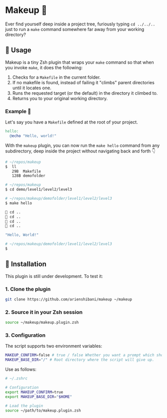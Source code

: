 # Makeup 💄

Ever find yourself deep inside a project tree, furiously typing `cd ../../..` just to run a `make` command somewhere far away from your working directory?

## 💅 Usage

Makeup is a tiny Zsh plugin that wraps your `make` command so that when you invoke `make`, it does the following:

1. Checks for a `Makefile` in the current folder.
2. If no makefile is found, instead of failing it "climbs" parent directories until it locates one.
3. Runs the requested target (or the default) in the directory it climbed to.
4. Returns you to your original working directory.

### Example 🔎

Let's say you have a `Makefile` defined at the root of your project.

```makefile
hello:
  @echo "Hello, world!"
```

With the `makeup` plugin, you can now run the `make hello` command from any subdirectory, deep inside the project without navigating back and forth 👇

```bash
# ~/repos/makeup
$  ll
   29B  Makefile
   128B demofolder

# ~/repos/makeup
$ cd demo/level1/level2/level3

# ~/repos/makeup/demofolder/level1/level2/level3
$ make hello

🧗 cd ..
🧗 cd ..
🧗 cd ..
🧗 cd ..

"Hello, World!"

# ~/repos/makeup/demofolder/level1/level2/level3
$
```

## 🔧 Installation

This plugin is still under development. To test it:

### 1. Clone the plugin

```bash
git clone https://github.com/arienshibani/makeup ~/makeup
```

### 2. Source it in your Zsh session

```bash
source ~/makeup/makeup.plugin.zsh
```

### 3. Configuration

The script supports two environment variables:

```sh
MAKEUP_CONFIRM=false # true / false Whether you want a prompt which shows you which directory you run it in. The answer is stored in the current terminal session.
MAKEUP_BASE_DIR="/" # Root directory where the script will give up.
```

Use as follows:

```sh
# ~/.zshrc

# Configuration
export MAKEUP_CONFIRM=true
export MAKEUP_BASE_DIR="$HOME"

# Load the plugin
source ~/path/to/makeup.plugin.zsh
```
